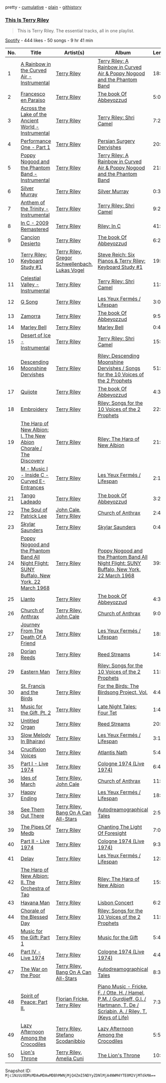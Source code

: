 pretty - [cumulative](/playlists/cumulative/37i9dQZF1DZ06evO4wmvjq.md) - [plain](/playlists/plain/37i9dQZF1DZ06evO4wmvjq) - [githistory](https://github.githistory.xyz/mackorone/spotify-playlist-archive/blob/main/playlists/plain/37i9dQZF1DZ06evO4wmvjq)

### [This Is Terry Riley](https://open.spotify.com/playlist/37i9dQZF1DZ06evO4wmvjq)

> This is Terry Riley\. The essential tracks, all in one playlist.

[Spotify](https://open.spotify.com/user/spotify) - 444 likes - 50 songs - 9 hr 41 min

| No. | Title | Artist(s) | Album | Length |
|---|---|---|---|---|
| 1 | [A Rainbow in the Curved Air \- Instrumental](https://open.spotify.com/track/0aGvcIUEdMq9PelZIGJOBU) | [Terry Riley](https://open.spotify.com/artist/7DnLQaXsqcYkgm0nyDrB3r) | [Terry Riley: A Rainbow in Curved Air & Poppy Nogood and the Phantom Band](https://open.spotify.com/album/7tMM2MIBklhAtmmsgbQrAq) | 18:39 |
| 2 | [Francesco en Paraiso](https://open.spotify.com/track/6PU7ov0CYZzsEOWoFlRFBK) | [Terry Riley](https://open.spotify.com/artist/7DnLQaXsqcYkgm0nyDrB3r) | [The book Of Abbeyozzud](https://open.spotify.com/album/6XyBTdtH5Ml2LBbXdRT5iE) | 5:06 |
| 3 | [Across the Lake of the Ancient World \- Instrumental](https://open.spotify.com/track/27XR6UTQv54sA2F29vqm3a) | [Terry Riley](https://open.spotify.com/artist/7DnLQaXsqcYkgm0nyDrB3r) | [Terry Riley: Shri Camel](https://open.spotify.com/album/4TwkvQCs6tCmhivdM6prT6) | 7:26 |
| 4 | [Performance One \- Part 1](https://open.spotify.com/track/3dtqIffw4K0rtnRWP0NSUA) | [Terry Riley](https://open.spotify.com/artist/7DnLQaXsqcYkgm0nyDrB3r) | [Persian Surgery Dervishes](https://open.spotify.com/album/384KUChoVOU4SsDyWkbhOH) | 20:49 |
| 5 | [Poppy Nogood and the Phantom Band \- Instrumental](https://open.spotify.com/track/7yX6clhxwVHuKMNcCXAyB9) | [Terry Riley](https://open.spotify.com/artist/7DnLQaXsqcYkgm0nyDrB3r) | [Terry Riley: A Rainbow in Curved Air & Poppy Nogood and the Phantom Band](https://open.spotify.com/album/7tMM2MIBklhAtmmsgbQrAq) | 21:38 |
| 6 | [Silver Murray](https://open.spotify.com/track/2lS12W3RNRPvamj3ZsLMR2) | [Terry Riley](https://open.spotify.com/artist/7DnLQaXsqcYkgm0nyDrB3r) | [Silver Murray](https://open.spotify.com/album/2t32IlKJGGudD7IT5wvxkQ) | 0:37 |
| 7 | [Anthem of the Trinity \- Instrumental](https://open.spotify.com/track/2lxuwG64sM20cqzNxKVGXJ) | [Terry Riley](https://open.spotify.com/artist/7DnLQaXsqcYkgm0nyDrB3r) | [Terry Riley: Shri Camel](https://open.spotify.com/album/4TwkvQCs6tCmhivdM6prT6) | 9:25 |
| 8 | [In C \- 2009 Remastered](https://open.spotify.com/track/4IIt36M11AQ5bHdzFQLEny) | [Terry Riley](https://open.spotify.com/artist/7DnLQaXsqcYkgm0nyDrB3r) | [Riley: In C](https://open.spotify.com/album/1IqXMVlNM4NBTA4otUziOr) | 41:56 |
| 9 | [Cancion Desierto](https://open.spotify.com/track/1QJHdpZI0opRyXaXsNZCYk) | [Terry Riley](https://open.spotify.com/artist/7DnLQaXsqcYkgm0nyDrB3r) | [The book Of Abbeyozzud](https://open.spotify.com/album/6XyBTdtH5Ml2LBbXdRT5iE) | 6:29 |
| 10 | [Terry Riley: Keyboard Study \#1](https://open.spotify.com/track/1w9GGVy7WJAUvxVQAv47o2) | [Terry Riley](https://open.spotify.com/artist/7DnLQaXsqcYkgm0nyDrB3r), [Gregor Schwellenbach](https://open.spotify.com/artist/5JV80xmxUuqhnBeqQrUMBB), [Lukas Vogel](https://open.spotify.com/artist/6lo2YQrQvYEjSE5TGmeWts) | [Steve Reich: Six Pianos & Terry Riley: Keyboard Study \#1](https://open.spotify.com/album/4tZdDTJcXvF7mDH9MTlC01) | 19:50 |
| 11 | [Celestial Valley \- Instrumental](https://open.spotify.com/track/0qoFbRRIO9V8Pz99TkFk0H) | [Terry Riley](https://open.spotify.com/artist/7DnLQaXsqcYkgm0nyDrB3r) | [Terry Riley: Shri Camel](https://open.spotify.com/album/4TwkvQCs6tCmhivdM6prT6) | 11:31 |
| 12 | [G Song](https://open.spotify.com/track/1WvX1J8vS5Jt9AXBnDtC3e) | [Terry Riley](https://open.spotify.com/artist/7DnLQaXsqcYkgm0nyDrB3r) | [Les Yeux Fermés / Lifespan](https://open.spotify.com/album/3JMYXrcw40IHdrD2HJOe9r) | 3:07 |
| 13 | [Zamorra](https://open.spotify.com/track/4ggfct42CRnjSxUZW1xllj) | [Terry Riley](https://open.spotify.com/artist/7DnLQaXsqcYkgm0nyDrB3r) | [The book Of Abbeyozzud](https://open.spotify.com/album/6XyBTdtH5Ml2LBbXdRT5iE) | 9:52 |
| 14 | [Marley Bell](https://open.spotify.com/track/5ZrMqkKKpgJKwe8EQU48Nn) | [Terry Riley](https://open.spotify.com/artist/7DnLQaXsqcYkgm0nyDrB3r) | [Marley Bell](https://open.spotify.com/album/54M5KG5jozhKKSW73EFJ30) | 0:43 |
| 15 | [Desert of Ice \- Instrumental](https://open.spotify.com/track/2N1cxjxCFGJ7BQu6S5k7Cq) | [Terry Riley](https://open.spotify.com/artist/7DnLQaXsqcYkgm0nyDrB3r) | [Terry Riley: Shri Camel](https://open.spotify.com/album/4TwkvQCs6tCmhivdM6prT6) | 15:12 |
| 16 | [Descending Moonshine Dervishes](https://open.spotify.com/track/1xbNRIVkV4IaSxoHYSO4Vf) | [Terry Riley](https://open.spotify.com/artist/7DnLQaXsqcYkgm0nyDrB3r) | [Riley: Descending Moonshine Dervishes / Songs for the 10 Voices of the 2 Prophets](https://open.spotify.com/album/6kCgBOS9D3UOlTtk15Xyt8) | 51:48 |
| 17 | [Quijote](https://open.spotify.com/track/52wOLvktzmhJQACPJbdoxE) | [Terry Riley](https://open.spotify.com/artist/7DnLQaXsqcYkgm0nyDrB3r) | [The book Of Abbeyozzud](https://open.spotify.com/album/6XyBTdtH5Ml2LBbXdRT5iE) | 4:33 |
| 18 | [Embroidery](https://open.spotify.com/track/3stUfG4xfDXJfp3PCzlPoo) | [Terry Riley](https://open.spotify.com/artist/7DnLQaXsqcYkgm0nyDrB3r) | [Riley: Songs for the 10 Voices of the 2 Prophets](https://open.spotify.com/album/1rUKtbAhqtIv9dQmFZ5V6g) | 22:24 |
| 19 | [The Harp of New Albion: I\. The New Abion Chorale / The Discovery](https://open.spotify.com/track/4ogqkktjuP4OhBlkNVug9p) | [Terry Riley](https://open.spotify.com/artist/7DnLQaXsqcYkgm0nyDrB3r) | [Riley: The Harp of New Albion](https://open.spotify.com/album/1lxiGF9YiCweckLtgNfgVj) | 21:33 |
| 20 | [M \- Music I \- Inside C \- Curved E\-Entrances](https://open.spotify.com/track/6cQsVzglHpnfzQ5fuHeUEw) | [Terry Riley](https://open.spotify.com/artist/7DnLQaXsqcYkgm0nyDrB3r) | [Les Yeux Fermés / Lifespan](https://open.spotify.com/album/3JMYXrcw40IHdrD2HJOe9r) | 2:11 |
| 21 | [Tango Ladeado](https://open.spotify.com/track/2xes8HOkGMdzjg8dVdoKZV) | [Terry Riley](https://open.spotify.com/artist/7DnLQaXsqcYkgm0nyDrB3r) | [The book Of Abbeyozzud](https://open.spotify.com/album/6XyBTdtH5Ml2LBbXdRT5iE) | 3:27 |
| 22 | [The Soul of Patrick Lee](https://open.spotify.com/track/0GaT82s6CpgvesuSpV8nZg) | [John Cale](https://open.spotify.com/artist/5MWBg16f5UYiaSlyVhzlIW), [Terry Riley](https://open.spotify.com/artist/7DnLQaXsqcYkgm0nyDrB3r) | [Church of Anthrax](https://open.spotify.com/album/3vox1ojhWG3luVFJn5P5L9) | 2:48 |
| 23 | [Skylar Saunders](https://open.spotify.com/track/13KF8bVEeQdZ0QRJOPoIZx) | [Terry Riley](https://open.spotify.com/artist/7DnLQaXsqcYkgm0nyDrB3r) | [Skylar Saunders](https://open.spotify.com/album/51UnJiGrQ7V8GaUeZ3ik6h) | 0:41 |
| 24 | [Poppy Nogood and the Phantom Band All Night Flight: SUNY Buffalo, New York, 22 March 1968](https://open.spotify.com/track/4dDdGh1VQTPYLm2bLl4M5m) | [Terry Riley](https://open.spotify.com/artist/7DnLQaXsqcYkgm0nyDrB3r) | [Poppy Nogood and the Phantom Band All Night Flight: SUNY Buffalo, New York, 22 March 1968](https://open.spotify.com/album/3cFjiTCXi7SYwyoEii2ERi) | 39:48 |
| 25 | [Llanto](https://open.spotify.com/track/0SI9mmwFW7NGuF2MCecQsu) | [Terry Riley](https://open.spotify.com/artist/7DnLQaXsqcYkgm0nyDrB3r) | [The book Of Abbeyozzud](https://open.spotify.com/album/6XyBTdtH5Ml2LBbXdRT5iE) | 4:36 |
| 26 | [Church of Anthrax](https://open.spotify.com/track/21UCyo72hcHcZnH0OZfhxm) | [Terry Riley](https://open.spotify.com/artist/7DnLQaXsqcYkgm0nyDrB3r), [John Cale](https://open.spotify.com/artist/5MWBg16f5UYiaSlyVhzlIW) | [Church of Anthrax](https://open.spotify.com/album/3vox1ojhWG3luVFJn5P5L9) | 9:05 |
| 27 | [Journey From The Death Of A Friend](https://open.spotify.com/track/1riIi7QHl0ALuLGGItsExf) | [Terry Riley](https://open.spotify.com/artist/7DnLQaXsqcYkgm0nyDrB3r) | [Les Yeux Fermés / Lifespan](https://open.spotify.com/album/3JMYXrcw40IHdrD2HJOe9r) | 18:28 |
| 28 | [Dorian Reeds](https://open.spotify.com/track/170vQmvQoA8Cs9x9ZQnMe8) | [Terry Riley](https://open.spotify.com/artist/7DnLQaXsqcYkgm0nyDrB3r) | [Reed Streams](https://open.spotify.com/album/1gpm3DIj8irskyRyDCJbbS) | 14:56 |
| 29 | [Eastern Man](https://open.spotify.com/track/02DJWyW9y1TcwlhF3xScxR) | [Terry Riley](https://open.spotify.com/artist/7DnLQaXsqcYkgm0nyDrB3r) | [Riley: Songs for the 10 Voices of the 2 Prophets](https://open.spotify.com/album/1rUKtbAhqtIv9dQmFZ5V6g) | 11:28 |
| 30 | [St\. Francis and the Birds](https://open.spotify.com/track/2w12QnKw0mWjxxwRuyGef2) | [Terry Riley](https://open.spotify.com/artist/7DnLQaXsqcYkgm0nyDrB3r) | [For the Birds: The Birdsong Project, Vol\. I](https://open.spotify.com/album/6c8aHa89kWTsrcz0iw7fgS) | 4:49 |
| 31 | [Music for the Gift, Pt\. 2](https://open.spotify.com/track/6ELrIEqqy8y0TVrbuwUxSx) | [Terry Riley](https://open.spotify.com/artist/7DnLQaXsqcYkgm0nyDrB3r) | [Late Night Tales: Four Tet](https://open.spotify.com/album/1LlsBkjNOqksaOFL053zS3) | 1:48 |
| 32 | [Untitled Organ](https://open.spotify.com/track/6MHzbrNqD3Eug0RMlHpDXq) | [Terry Riley](https://open.spotify.com/artist/7DnLQaXsqcYkgm0nyDrB3r) | [Reed Streams](https://open.spotify.com/album/1gpm3DIj8irskyRyDCJbbS) | 20:07 |
| 33 | [Slow Melody In Bhairavi](https://open.spotify.com/track/0ZOJ0j9G12zCG4dSGKNgOp) | [Terry Riley](https://open.spotify.com/artist/7DnLQaXsqcYkgm0nyDrB3r) | [Les Yeux Fermés / Lifespan](https://open.spotify.com/album/3JMYXrcw40IHdrD2HJOe9r) | 3:16 |
| 34 | [Crucifixion Voices](https://open.spotify.com/track/3YrSRU1HKiCPFnjAbZ7Rr7) | [Terry Riley](https://open.spotify.com/artist/7DnLQaXsqcYkgm0nyDrB3r) | [Atlantis Nath](https://open.spotify.com/album/1vCxgu86Frc5uI0frOHilH) | 5:47 |
| 35 | [Part I \- Live 1974](https://open.spotify.com/track/7msH0Iwj6RHhWMQJcw1dem) | [Terry Riley](https://open.spotify.com/artist/7DnLQaXsqcYkgm0nyDrB3r) | [Cologne 1974 \(Live 1974\)](https://open.spotify.com/album/36qNiR69mPkh235nYuCAEU) | 6:49 |
| 36 | [Ides of March](https://open.spotify.com/track/27X9O6v1wej9EIRmHgwVwB) | [Terry Riley](https://open.spotify.com/artist/7DnLQaXsqcYkgm0nyDrB3r), [John Cale](https://open.spotify.com/artist/5MWBg16f5UYiaSlyVhzlIW) | [Church of Anthrax](https://open.spotify.com/album/3vox1ojhWG3luVFJn5P5L9) | 11:03 |
| 37 | [Happy Ending](https://open.spotify.com/track/1ANtwKTLblLWqpDSG5W5CV) | [Terry Riley](https://open.spotify.com/artist/7DnLQaXsqcYkgm0nyDrB3r) | [Les Yeux Fermés / Lifespan](https://open.spotify.com/album/3JMYXrcw40IHdrD2HJOe9r) | 18:26 |
| 38 | [See Them Out There](https://open.spotify.com/track/4vpwnM4ZGsqogffpvr3APP) | [Terry Riley](https://open.spotify.com/artist/7DnLQaXsqcYkgm0nyDrB3r), [Bang On A Can All\-Stars](https://open.spotify.com/artist/7oWIf1AfunefF3puPqzTkQ) | [Autodreamographical Tales](https://open.spotify.com/album/3d7wg94HGzNafijKD5bs1g) | 2:51 |
| 39 | [The Pipes Of Medb](https://open.spotify.com/track/7llIs9Vk75pI5HsDXPg75x) | [Terry Riley](https://open.spotify.com/artist/7DnLQaXsqcYkgm0nyDrB3r) | [Chanting The Light Of Foresight](https://open.spotify.com/album/2nqvQX2JMumuvwVvA0WPqp) | 7:06 |
| 40 | [Part II \- Live 1974](https://open.spotify.com/track/56f4vwvweMjYP1AKRxtKy7) | [Terry Riley](https://open.spotify.com/artist/7DnLQaXsqcYkgm0nyDrB3r) | [Cologne 1974 \(Live 1974\)](https://open.spotify.com/album/36qNiR69mPkh235nYuCAEU) | 9:34 |
| 41 | [Delay](https://open.spotify.com/track/6OftP5FpB3hY91MHEixb7o) | [Terry Riley](https://open.spotify.com/artist/7DnLQaXsqcYkgm0nyDrB3r) | [Les Yeux Fermés / Lifespan](https://open.spotify.com/album/3JMYXrcw40IHdrD2HJOe9r) | 12:39 |
| 42 | [The Harp of New Albion: II\. The Orchestra of Tao](https://open.spotify.com/track/1gAbvmBVt6teejZiTiOtxM) | [Terry Riley](https://open.spotify.com/artist/7DnLQaXsqcYkgm0nyDrB3r) | [Riley: The Harp of New Albion](https://open.spotify.com/album/1lxiGF9YiCweckLtgNfgVj) | 15:30 |
| 43 | [Havana Man](https://open.spotify.com/track/7KIaxcmI9QG7veesnjLYyZ) | [Terry Riley](https://open.spotify.com/artist/7DnLQaXsqcYkgm0nyDrB3r) | [Lisbon Concert](https://open.spotify.com/album/1YiDXOCXadDErfdqbMuKtI) | 6:25 |
| 44 | [Chorale of the Blessed Day](https://open.spotify.com/track/4D7PdsN9vnlJTKVhg7m7dg) | [Terry Riley](https://open.spotify.com/artist/7DnLQaXsqcYkgm0nyDrB3r) | [Riley: Songs for the 10 Voices of the 2 Prophets](https://open.spotify.com/album/1rUKtbAhqtIv9dQmFZ5V6g) | 11:26 |
| 45 | [Music for the Gift: Part 1](https://open.spotify.com/track/01IsLx4pZcpD9nuRgFeQLg) | [Terry Riley](https://open.spotify.com/artist/7DnLQaXsqcYkgm0nyDrB3r) | [Music for the Gift](https://open.spotify.com/album/7hc1PhGU3ZeMb9xkAHH9Su) | 5:44 |
| 46 | [Part IV \- Live 1974](https://open.spotify.com/track/48RZKN0TQ6qtc7tihgDyy9) | [Terry Riley](https://open.spotify.com/artist/7DnLQaXsqcYkgm0nyDrB3r) | [Cologne 1974 \(Live 1974\)](https://open.spotify.com/album/36qNiR69mPkh235nYuCAEU) | 4:44 |
| 47 | [The War on the Poor](https://open.spotify.com/track/0QzXHnMXyxyMei1sYboG6E) | [Terry Riley](https://open.spotify.com/artist/7DnLQaXsqcYkgm0nyDrB3r), [Bang On A Can All\-Stars](https://open.spotify.com/artist/7oWIf1AfunefF3puPqzTkQ) | [Autodreamographical Tales](https://open.spotify.com/album/3d7wg94HGzNafijKD5bs1g) | 8:30 |
| 48 | [Spirit of Peace: Part II.](https://open.spotify.com/track/49jlgHpsuZEeQxgo8xxYKP) | [Florian Fricke](https://open.spotify.com/artist/21ciJ5ssX76NZ21k3GUxFK), [Terry Riley](https://open.spotify.com/artist/7DnLQaXsqcYkgm0nyDrB3r) | [Piano Music \- Fricke, F\. / Otte, H\. / Hamel, P.M\. / Gurdjieff, G.I\. / Hartmann, T\. De / Scriabin, A\. / Riley, T\. \(Keys of Life\)](https://open.spotify.com/album/1rBSNgu72iAgM3fpaWpkEs) | 7:36 |
| 49 | [Lazy Afternoon Among the Crocodiles](https://open.spotify.com/track/11OopoutzfE1yieQAe5KX3) | [Terry Riley](https://open.spotify.com/artist/7DnLQaXsqcYkgm0nyDrB3r), [Stefano Scodanibbio](https://open.spotify.com/artist/6UDoms7Gb8Ej8prwwGBAl3) | [Lazy Afternoon Among the Crocodiles](https://open.spotify.com/album/44v2lLaQf819TbPzYRpPgs) | 5:52 |
| 50 | [Lion's Throne](https://open.spotify.com/track/7j5vLn78PSJaXritwcDgXN) | [Terry Riley](https://open.spotify.com/artist/7DnLQaXsqcYkgm0nyDrB3r), [Amelia Cuni](https://open.spotify.com/artist/7caCvnanZCHvcoPslDOGkW) | [The Lion's Throne](https://open.spotify.com/album/5gHeA1IYYEDZoGMPoNgmjP) | 10:58 |

Snapshot ID: `Mjc1NzUzODMsMDAwMDAwMDBhMWNjMjQ4ZmI5NDYyZDNlMjA4NWM4YTE0M2VjMTdkMA==`
